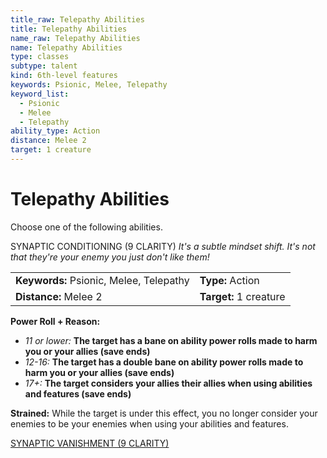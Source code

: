 ```yaml
---
title_raw: Telepathy Abilities
title: Telepathy Abilities
name_raw: Telepathy Abilities
name: Telepathy Abilities
type: classes
subtype: talent
kind: 6th-level features
keywords: Psionic, Melee, Telepathy
keyword_list:
  - Psionic
  - Melee
  - Telepathy
ability_type: Action
distance: Melee 2
target: 1 creature
---
```


# Telepathy Abilities

Choose one of the following abilities.

SYNAPTIC CONDITIONING (9 CLARITY) *It's a subtle mindset shift. It's not that they're your enemy you just don't like them!*

|                                         |                        |
| :-------------------------------------- | :--------------------- |
| **Keywords:** Psionic, Melee, Telepathy | **Type:** Action       |
| **Distance:** Melee 2                   | **Target:** 1 creature |

**Power Roll + Reason:**

- *11 or lower:* **The target has a bane on ability power rolls made to harm you or your allies (save ends)**
- *12-16:* **The target has a double bane on ability power rolls made to harm you or your allies (save ends)**
- *17+:* **The target considers your allies their allies when using abilities and features (save ends)**

**Strained:** While the target is under this effect, you no longer consider your enemies to be your enemies when using your abilities and features.

[SYNAPTIC VANISHMENT (9 CLARITY)](./Synaptic%20Vanishment.md)
